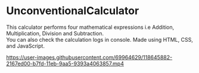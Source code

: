 # UnconventionalCalculator

This calculator performs four mathematical expressions i.e Addition, Multiplication, Division and Subtraction.<br>
You can also check the calculation logs in console. Made using HTML, CSS, and JavaScript.

https://user-images.githubusercontent.com/69964629/118645882-2167ed00-b7fd-11eb-9aa5-9393a4063857.mp4

